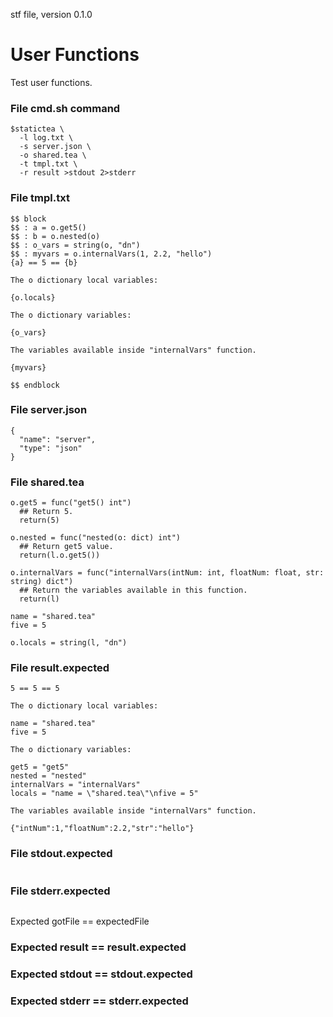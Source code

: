 stf file, version 0.1.0

# User Functions

Test user functions.

### File cmd.sh command

~~~
$statictea \
  -l log.txt \
  -s server.json \
  -o shared.tea \
  -t tmpl.txt \
  -r result >stdout 2>stderr
~~~

### File tmpl.txt

~~~
$$ block
$$ : a = o.get5()
$$ : b = o.nested(o)
$$ : o_vars = string(o, "dn")
$$ : myvars = o.internalVars(1, 2.2, "hello")
{a} == 5 == {b}

The o dictionary local variables:

{o.locals}

The o dictionary variables:

{o_vars}

The variables available inside "internalVars" function.

{myvars}

$$ endblock
~~~

### File server.json

~~~
{
  "name": "server",
  "type": "json"
}
~~~

### File shared.tea

~~~
o.get5 = func("get5() int")
  ## Return 5.
  return(5)

o.nested = func("nested(o: dict) int")
  ## Return get5 value.
  return(l.o.get5())

o.internalVars = func("internalVars(intNum: int, floatNum: float, str: string) dict")
  ## Return the variables available in this function.
  return(l)

name = "shared.tea"
five = 5

o.locals = string(l, "dn")
~~~

### File result.expected

~~~
5 == 5 == 5

The o dictionary local variables:

name = "shared.tea"
five = 5

The o dictionary variables:

get5 = "get5"
nested = "nested"
internalVars = "internalVars"
locals = "name = \"shared.tea\"\nfive = 5"

The variables available inside "internalVars" function.

{"intNum":1,"floatNum":2.2,"str":"hello"}

~~~

### File stdout.expected

~~~
~~~

### File stderr.expected

~~~
~~~

Expected gotFile == expectedFile

### Expected result == result.expected
### Expected stdout == stdout.expected
### Expected stderr == stderr.expected
